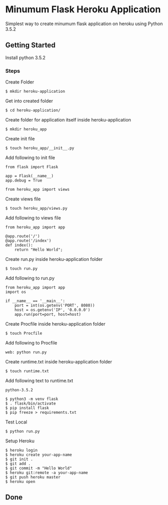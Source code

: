 # Minumum Flask Heroku Application

Simplest way to create minumum flask application on heroku using Python 3.5.2

## Getting Started
Install python 3.5.2

### Steps
Create Folder
```
$ mkdir heroku-application
```
Get into created folder
```
$ cd heroku-application/
```
Create folder for application itself inside heroku-application
```
$ mkdir heroku_app
```
Create init file
```
$ touch heroku_app/__init__.py
```
Add following to init file
```
from flask import Flask

app = Flask(__name__)
app.debug = True

from heroku_app import views
```


Create views file
```
$ touch heroku_app/views.py
```

Add following to views file
```
from heroku_app import app

@app.route('/')
@app.route('/index')
def index():
	return "Hello World";
```

Create run.py inside heroku-application folder
```
$ touch run.py
```
Add following to run.py
```
from heroku_app import app
import os

if __name__ == '__main__':
	port = int(os.getenv('PORT', 8080)) 
	host = os.getenv('IP', '0.0.0.0') 
	app.run(port=port, host=host)
```

Create Procfile inside heroku-application folder
```
$ touch Procfile
```
Add following to Procfile
```
web: python run.py
```

Create runtime.txt inside heroku-application folder
```
$ touch runtime.txt
```
Add following text to runtime.txt
```
python-3.5.2
```

```
$ python3 -m venv flask
$ . flask/bin/activate
$ pip install flask
$ pip freeze > requirements.txt
```

Test Local
```
$ python run.py
```
Setup Heroku
```
$ heroku login
$ heroku create your-app-name
$ git init .
$ git add .
$ git commit -m "Hello World"
$ heroku git:remote -a your-app-name
$ git push heroku master
$ heroku open
```
## Done